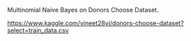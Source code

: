 Multinomial Naive Bayes on Donors Choose Dataset. 

https://www.kaggle.com/vineet28vi/donors-choose-dataset?select=train_data.csv 
